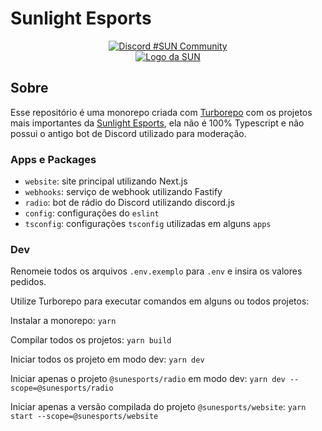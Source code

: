 # Sunlight Esports

<div align="center">
    <a href="https://discord.gg/c8Y5QFy4Qa">
        <img src="https://discordapp.com/api/guilds/656272932758356008/embed.png" alt="Discord #SUN Community" />
    </a>
</div>

<div align='center'>
    <a href='https://sunesports.com.br'>
        <img src='https://sunesports.com.br/sun.svg' alt='Logo da SUN' />
    </a>
</div>

## Sobre

Esse repositório é uma monorepo criada com [Turborepo](https://turborepo.org/) com os projetos mais importantes da [Sunlight Esports](https://sunesports.com.br), ela não é 100% Typescript e não possui o antigo bot de Discord utilizado para moderação.

### Apps e Packages

-   `website`: site principal utilizando Next.js
-   `webhooks`: serviço de webhook utilizando Fastify
-   `radio`: bot de rádio do Discord utilizando discord.js
-   `config`: configurações do `eslint`
-   `tsconfig`: configurações `tsconfig` utilizadas em alguns `apps`

### Dev

Renomeie todos os arquivos `.env.exemplo` para `.env` e insira os valores pedidos.

Utilize Turborepo para executar comandos em alguns ou todos projetos:

Instalar a monorepo:
`yarn`

Compilar todos os projetos:
`yarn build`

Iniciar todos os projeto em modo dev:
`yarn dev`

Iniciar apenas o projeto `@sunesports/radio` em modo dev:
`yarn dev --scope=@sunesports/radio`

Iniciar apenas a versão compilada do projeto `@sunesports/website`:
`yarn start --scope=@sunesports/website`
